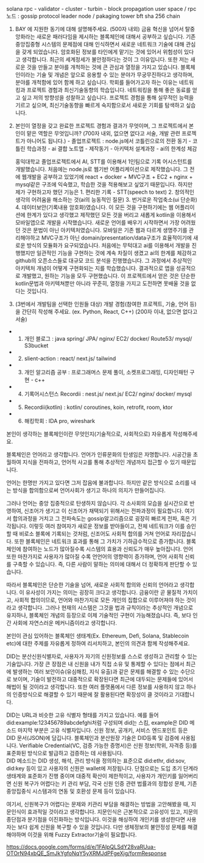 
solana 
rpc - validator - cluster - turbin - block propagation
user space / rpc 노드 : gossip protocol
leader node / pakaging 
tower bft
sha 256 chain

1. BAY 에 지원한 동기에 대해 설명해주세요. (500자 내외)
			금융 혁신을 넘어서 탈중앙화라는 새로운 패러다임을 제시하는 블록체인에 대해서 공부하고 싶습니다. 기존 중앙집중형 시스템의 문제점에 대해 인식하면서 새로운 네트워크 기술에 대해 관심을 갖게 되었습니다. 암호화된 정보를 타인에게 맡기는 것에 있어서 위험성이 있다고 생각합니다. 최근의 세계정세가 불안정하다는 것이 그 이유입니다.
			또한 저는 새로운 것을 만들고 분야를 개척하는 것에 큰 관심과 열정을 가지고 있습니다. 블록체인이라는 기술 및 개념은 앞으로 응용할 수 있는 분야가 무궁무진하다고 생각하며, 분야를 개척함에 있어 함께 하고 싶습니다. 
			학회를 들어가고자 하는 이유는 네트워킹과 프로젝트 경험과 최신기술동향의 학습입니다. 네트워킹을 통해 좋은 동료를 얻고 싶고 저의 방향성을 성찰하고 싶습니다. 프로젝트 경험을 통해 실무적인 능력을 기르고 싶으며, 최신기술동향을 빠르게 숙지함으로서 새로운 기회를 탐색하고 싶습니다.
	

2. 본인이 열정을 갖고 완료한 프로젝트 경험과 결과가 무엇이며, 그 프로젝트에서 본인이 맡은 역할은 무엇입니까? (700자 내외, 없으면 없다고 서술, 개발 관련 프로젝트가 아니어도 됩니다.)
		- 졸업프로젝트 : node.js에서 코틀린으로의 전환 동기
		- 코틀린 학습과정
		- ai 결합 노트앱
		- 제작동기
		- 아키텍처 설계과정
		- ai의 한계성 체감

	 홍익대학교 졸업프로젝트에서 AI, STT를 이용해서 1인팀으로 기록 어시스턴트를 개발했습니다. 처음에는 node.js로 웹기반 어플리케이션으로 제작했습니다. 그 전에 웹개발을 공부하고 있었기에 react + docker + MVC구조 + EC2 + nginx + mysql같은 구조에 익숙했고, 학습한 것을 적용해보고 싶었기 때문입니다. 
	 하지만 제가 구현하고자 했던 기능은 1. 편리한 기록 - STT(speech to text) 2. 창의적인 생각의 어려움을 해소하는 것(ai의 능동적인 질문) 3. 번거로운 작업축소(ui 단순화) 4. 데이터보안(기록내용 암호화)였습니다. 이 모든 것을 구현하기에는 웹 어플리이션에 한계가 있다고 생각했고 제작했던 모든 것을 버리고 새롭게 kotlin을 이용해서 모바일앱으로 개발을 시작했습니다.
	 새로운 언어를 배우기 시작하면서 가장 어려웠던 것은 문법이 아닌 아키텍처였습니다. 모바일은 기존 웹과 다르게 생명주기를 관리해야하고 MVC구조가 아닌 domain/presentation/data구조가 효율적이기에 새로운 방식의 모듈화가 요구되었습니다. 
	 처음에는 무턱대고 ai를 이용해서 개발을 진행했지만 일관적인 기능을 구현하는 것에 계속 차질이 생겼고 ai의 한계를 체감하고 github의 오픈소스들로 대규모 코드 분석을 진행했습니다. 그 과정에서 추상적인 아키텍처 개념이 어떻게 구현화되는 지를 학습했습니다.
	 결과적으로 앱을 성공적으로 개발했고, 원하는 기능을 모두 구현했습니다. 이 프로젝트에서 얻은 것은 단순한 kotlin문법과 아키텍쳐뿐만 아니라 꾸준히, 열정을 가지고 도전하면 못배울 것을 없다는 것입니다.
	 


3. (3번에서 개발팀을 선택한 인원들 대상) 개발 경험(참여한 프로젝트, 기술, 언어 등)을 간단히 작성해 주세요. (ex. Python, React, C++) (200자 이내, 없으면 없다고 서술)

- 1. 개인 블로그 : java spring/ JPA/ nginx/ EC2/ docker/ Route53/ mysql/ S3bucket
- 2. slient-action : react/ next.js/ tailwind
- 3. 개인 알고리즘 공부 : 프로그래머스 문제 풀이, 소켓프로그래밍, 디자인패턴 구현 - c++
- 4. 기록어시스턴스 Recordii : nest.js/ next.js/ EC2/ nginx/ docker/ mysql
- 5. Recordii(kotlin) : kotlin/ coroutines, koin, retrofit, room, ktor
- 6. 해킹학회 : IDA pro, wireshark


본인이 생각하는 블록체인이란 무엇인지(기술적으로, 사회적으로) 자유롭게 작성해주세요.

블록체인은 언어라고 생각합니다.
언어가 인류문화의 탄생임은 자명합니다. 시공간을 초월하여 지식을 전파하고, 언어적 사고를 통해 추상적인 개념까지 접근할 수 있기 때문입니다.

언어는 한명만 가지고 있다면 그저 잡음에 불과합니다. 하지만 같은 방식으로 소리를 내는 방식을 합의함으로써 언어사회가 생기고 하나의 의지가 만들어집니다.

그러나 언어는 중앙 집중적으로 탄생하지 않습니다. 각 소사회의 모습을 실시간으로 반영하여, 신조어가 생기고 이 신조어가 채택되기 위해서는 전파과정이 필요합니다. 여기서 합의과정을 거치고 그 전파속도는 gossip알고리즘으로 굉장히 빠르게 전파, 혹은 기각됩니다. 이렇듯 여러 참여자가 새로운 정보를 받아들이고, 전체 네트워크가 이를 승인할 때 비로소 블록에 기록되는 것처럼, 신조어도 사회적 합의를 거쳐 언어로 자리잡습니다.
또한 블록체인은 네트워크 효과를 통해 그 가치가 기하급수적으로 증가합니다. 블록체인에 참여하는 노드가 많아질수록 시스템의 효용과 신뢰도가 매우 높아집니다. 언어 또한 마찬가지로 사용자가 많아질 수록 언언어의 영향력이 증가하며, 언어 사회적 신뢰를 구축할 수 있습니다. 즉, 다른 사람이 말하는 의미에 대해서 더 정확하게 판단할 수 있습니다.

따라서 블록체인은 단순한 기술을 넘어, 새로운 사회적 합의와 신뢰의 언어라고 생각합니다.
이 유사성이 가지는 의미는 굉장히 크다고 생각합니다.
금융이란 곧 물질적 가치이고, 사회적 합의이므로, 언어와 마찬가지로 모든 개인의 집합으로 이루어져야 하는 것이라고 생각합니다. 그러나 현재의 시스템은 그것을 법과 규칙이라는 추상적인 개념으로 유지하나, 블록체인 개념의 등장으로 이제 기술적인 구현이 가능해졌습니다.
즉, 보다 인간 사회에 자연스러운 메커니즘이라고 생각합니다. 



본인이 관심 있어하는 블록체인 생태계(Ex. Ethereum, Defi, Solana, Stablecoin etc)에 대한 주제를 자유롭게 정하여 리서치하고, 본인의 의견과 함께 작성해주세요.


DID는 분산신원식별자로, 사용자가 자기의 신원정보를 스스로 생성하고 관리할 수 있는 기술입니다. 가장 큰 장점은 내 신원을 내가 직접 소유 및 통제할 수 있다는 점에서 최근에 발생하는 여러 보안이슈(유심해킹, 지식 유출)과 같은 문제를 해결할 수 있는 수단으로 보이며, 기술이 발전하고 대중적으로 확장된다면 최근에 대두되는 문제들에 있어서 해법이 될 것이라고 생각합니다. 또한 여러 플랫폼에서 다른 정보를 사용하지 않고 하나의 인증방식으로 해결할 수 있기 때문에 잘 활용된다면 확장성이 클 것이라고 기대합니다.

DID는 URL과 비슷한 고유 식별자 형태를 가지고 있습니다. 예를 들어 did:example:123456789abcdefghi처럼 구성되며 did는 스킴, example은 DID 메소드 마지막 부분은 고유 식별자입니다. 
신원 정보, 공개키, 서비스 엔드포인트 등은 DID 문서(JSON)에 담깁니다. 
블록체인과 분산원장 기술은 DID등록 및 검증에 사용됩니다. 
Verifiable Credential(VC, 검증 가능한 증명서)은 신원 정보(학위, 자격증 등)를 표준화된 방식으로 발급하고 검증하는 데 사용됩니다.  
DID 메소드는 DID 생성, 해석, 관리 방식을 정의하는 표준으로 did:ethr, did:sov, did:key 등이 있고 사용자의 신원은 wallet에 저장됩니다.
단점으로는 도입 초기 단계라 생태계와 표준화가 진행 중이며 대중적 확산이 제한적이고, 사용자가 개인키를 잃어버리면 신원 복구가 어렵다는 키 관리 부담, 각국 신원 인증 관련 법률과의 정합성 문제, 기존 중앙집중식 시스템과의 연동 및 호환성 문제 등이 있습니다.

여기서, 신원복구가 어렵다는 문제와 키관리 부담을 해결하는 방법을 고안해봤을 때, 지문인식이 효과적일 것이라고 생각합니다. 지문인식은 근본적으로 고유성이 있고, 지문의 종단점과 분기점을 이진화하는 방식입니다. 이것을 해싱하여 개인키를 생성한다면 사용자는 보다 쉽게 신원을 복구할 수 있을 것입니다.
다만 생체정보의 불안정성 문제를 해결해야하며 이것을 위해 Fuzzy Extractor기술이 필요합니다.





https://docs.google.com/forms/d/e/1FAIpQLSdY28vaRUua-OTOrN94xbQE_SmJkYgfoNqY5yXRMJdPFgeXjg/formResponse